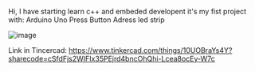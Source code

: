 Hi, I have starting learn c++ and embeded developent it's my fist project with:
Arduino Uno
Press Button
Adress led strip

![image](https://github.com/OlehKosminin/embedded_programming_first_steps/assets/106763163/d056f967-5519-4552-83c1-8acc96d16275)

Link in Tincercad: https://www.tinkercad.com/things/10UOBraYs4Y?sharecode=cSfdFjs2WIFIx35PEjrd4bncOhQhi-Lcea8ocEy-W7c
